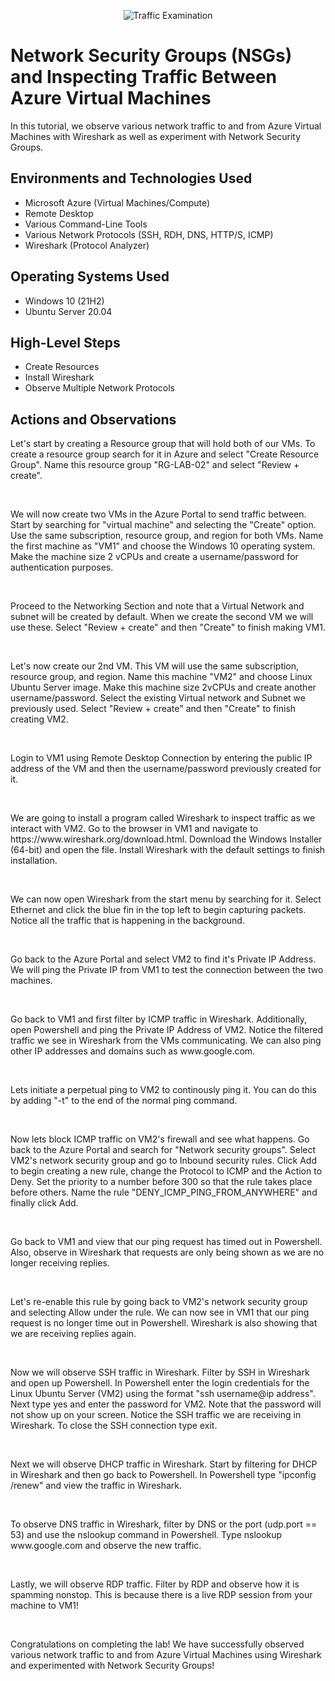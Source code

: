 <p align="center">
<img src="https://i.imgur.com/Ua7udoS.png" alt="Traffic Examination"/>
</p>

<h1>Network Security Groups (NSGs) and Inspecting Traffic Between Azure Virtual Machines</h1>
In this tutorial, we observe various network traffic to and from Azure Virtual Machines with Wireshark as well as experiment with Network Security Groups. <br />

<h2>Environments and Technologies Used</h2>

- Microsoft Azure (Virtual Machines/Compute)
- Remote Desktop
- Various Command-Line Tools
- Various Network Protocols (SSH, RDH, DNS, HTTP/S, ICMP)
- Wireshark (Protocol Analyzer)

<h2>Operating Systems Used </h2>

- Windows 10 (21H2)
- Ubuntu Server 20.04

<h2>High-Level Steps</h2>

- Create Resources
- Install Wireshark
- Observe Multiple Network Protocols

<h2>Actions and Observations</h2>

<p>
Let's start by creating a Resource group that will hold both of our VMs. To create a resource group search for it in Azure and select "Create Resource Group". Name this resource group "RG-LAB-02" and select "Review + create".
</p>
<br />

<p>
We will now create two VMs in the Azure Portal to send traffic between. Start by searching for "virtual machine" and selecting the "Create" option. Use the same subscription, resource group, and region for both VMs. Name the first machine as "VM1" and choose the Windows 10 operating system. Make the machine size 2 vCPUs and create a username/password for authentication purposes.
</p>
<br />

<p>
Proceed to the Networking Section and note that a Virtual Network and subnet will be created by default. When we create the second VM we will use these. Select "Review + create" and then "Create" to finish making VM1.
</p>
<br />

<p>
Let's now create our 2nd VM. This VM will use the same subscription, resource group, and region. Name this machine "VM2" and choose Linux Ubuntu Server image. Make this machine size 2vCPUs and create another username/password. Select the existing Virtual network and Subnet we previously used. Select "Review + create" and then "Create" to finish creating VM2.
</p>
<br />

<p>
Login to VM1 using Remote Desktop Connection by entering the public IP address of the VM and then the username/password previously created for it.
</p>
<br />

<p>
We are going to install a program called Wireshark to inspect traffic as we interact with VM2. Go to the browser in VM1 and navigate to https://www.wireshark.org/download.html. Download the Windows Installer (64-bit) and open the file. Install Wireshark with the default settings to finish installation.
</p>
<br />

<p>
We can now open Wireshark from the start menu by searching for it. Select Ethernet and click the blue fin in the top left to begin capturing packets. Notice all the traffic that is happening in the background.
</p>
<br />

<p>
Go back to the Azure Portal and select VM2 to find it's Private IP Address. We will ping the Private IP from VM1 to test the connection between the two machines.
</p>
<br />

<p>
Go back to VM1 and first filter by ICMP traffic in Wireshark. Additionally, open Powershell and ping the Private IP Address of VM2. Notice the filtered traffic we see in Wireshark from the VMs communicating. We can also ping other IP addresses and domains such as www.google.com.
</p>
<br />

<p>
Lets initiate a perpetual ping to VM2 to continously ping it. You can do this by adding "-t" to the end of the normal ping command.
</p>
<br />

<p>
Now lets block ICMP traffic on VM2's firewall and see what happens. Go back to the Azure Portal and search for "Network security groups". Select VM2's network security group and go to Inbound security rules. Click Add to begin creating a new rule, change the Protocol to ICMP and the Action to Deny. Set the priority to a number before 300 so that the rule takes place before others. Name the rule "DENY_ICMP_PING_FROM_ANYWHERE" and finally click Add.
</p>
<br />

<p>
Go back to VM1 and view that our ping request has timed out in Powershell. Also, observe in Wireshark that requests are only being shown as we are no longer receiving replies.
</p>
<br />

<p>
Let's re-enable this rule by going back to VM2's network security group and selecting Allow under the rule. We can now see in VM1 that our ping request is no longer time out in Powershell. Wireshark is also showing that we are receiving replies again.
</p>
<br />

<p>
Now we will observe SSH traffic in Wireshark. Filter by SSH in Wireshark and open up Powershell. In Powershell enter the login credentials for the Linux Ubuntu Server (VM2) using the format "ssh username@ip address". Next type yes and enter the password for VM2. Note that the password will not show up on your screen. Notice the SSH traffic we are receiving in Wireshark. To close the SSH connection type exit.
</p>
<br />

<p>
Next we will observe DHCP traffic in Wireshark. Start by filtering for DHCP in Wireshark and then go back to Powershell. In Powershell type "ipconfig /renew" and view the traffic in Wireshark.
</p>
<br />

<p>
To observe DNS traffic in Wireshark, filter by DNS or the port (udp.port == 53) and use the nslookup command in Powershell. Type nslookup www.google.com and observe the new traffic.
</p>
<br />

<p>
Lastly, we will observe RDP traffic. Filter by RDP and observe how it is spamming nonstop. This is because there is a live RDP session from your machine to VM1!
</p>
<br />

<p>
Congratulations on completing the lab! We have successfully observed various network traffic to and from Azure Virtual Machines using Wireshark and experimented with Network Security Groups!
</p>
<br />
